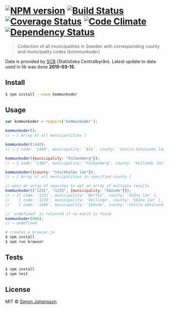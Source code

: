 #  [![NPM version][npm-image]][npm-url] [![Build Status][travis-image]][travis-url] [![Coverage Status][coveralls-image]][coveralls-url] [![Code Climate][codeclimate-image]][codeclimate-url] [![Dependency Status][daviddm-image]][daviddm-url]

> Collection of all municipalities in Sweden with corresponding county and municipality codes (kommunkoder)

Data is provided by [SCB](http://www.scb.se/en_/Finding-statistics/Regional-statistics/Regional-divisions/Counties-and-municipalities/Counties-and-municipalities-in-numerical-order/) (Statistiska Centralbyrån). Latest update to data used in lib was done **2015-03-15**.

## Install

```sh
$ npm install --save kommunkoder
```

## Usage

```js
var kommunkoder = require('kommunkoder');

kommunkoder();
// → [ Array of all municipalities ]

kommunkoder(1440);
// → { code: '1440', municipality: 'Ale', county: 'Västra Götalands län' }

kommunkoder({municipality: "Falkenberg"});
// → { code: "1382", municipality: "Falkenberg", county: "Hallands län" }

kommunkoder({county: "Stockholms län"});
// → [ Array of all municipalities in specified county ]

// pass an array of searches to get an array of multiple results
kommunkoder(["1231", "1233", {municipality: "Skövde"}]);
// → [{ code: '1231', municipality: 'Burlöv', county: 'Skåne län' },
//    { code: '1233', municipality: 'Vellinge', county: 'Skåne län' },
//    { code: '1496', municipality: 'Skövde', county: 'Västra Götalands län' }]

// 'undefined' is retunred if no match is found
kommunkoder(666);
// → undefined
```

```sh
# creates a browser.js
$ npm install
$ npm run browser
```

## Tests

```sh
$ npm install
$ npm test
```

## License

MIT © [Simon Johansson]()

[npm-image]: https://badge.fury.io/js/kommunkoder.svg
[npm-url]: https://npmjs.org/package/kommunkoder
[travis-image]: https://travis-ci.org/simon-johansson/kommunkoder.svg?branch=master
[travis-url]: https://travis-ci.org/simon-johansson/kommunkoder
[coveralls-image]: https://coveralls.io/repos/simon-johansson/kommunkoder/badge.svg?branch=master
[coveralls-url]: https://coveralls.io/r/simon-johansson/kommunkoder?branch=master
[codeclimate-image]: https://codeclimate.com/github/simon-johansson/kommunkoder/badges/gpa.svg
[codeclimate-url]: https://codeclimate.com/github/simon-johansson/kommunkoder
[daviddm-image]: https://david-dm.org/simon-johansson/kommunkoder.svg?theme=shields.io
[daviddm-url]: https://david-dm.org/simon-johansson/kommunkoder

